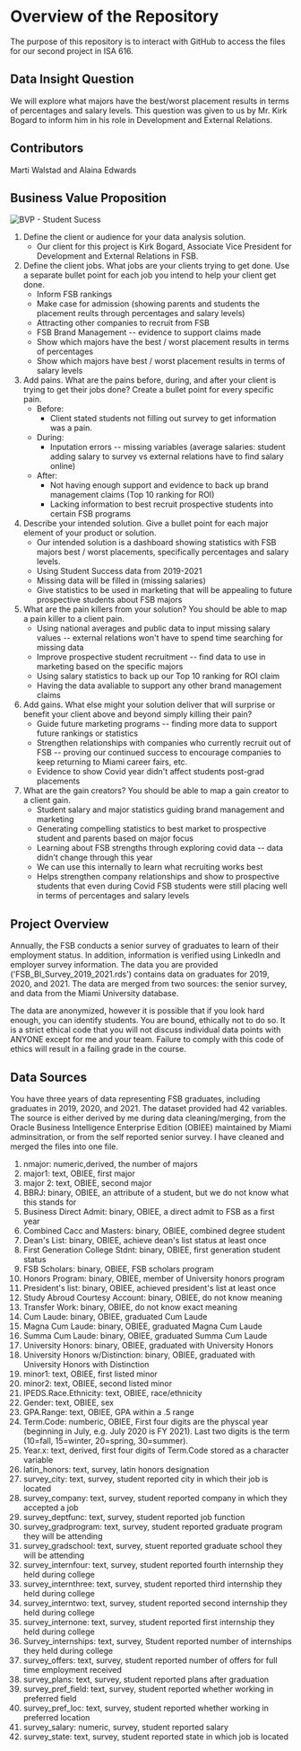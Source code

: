 # Overview of the Repository

The purpose of this repository is to interact with GitHub to access the files for our second project in ISA 616. 

## Data Insight Question
We will explore what majors have the best/worst placement results in terms of percentages and salary levels. This question was given to us by Mr. Kirk Bogard to inform him in his role in Development and External Relations.

## Contributors
Marti Walstad and Alaina Edwards

## Business Value Proposition

![BVP - Student Sucess](https://github.com/alainaledwards/ISA616-Project2-Group11/assets/146125942/55de55b1-3225-4caa-b900-76ae07b2981d)

1. Define the client or audience for your data analysis solution.
    * Our client for this project is Kirk Bogard, Associate Vice President for Development and External Relations in FSB.
2. Define the client jobs.  What jobs are your clients trying to get done.  Use a separate bullet point for each job you intend to help your client get done.
    *  Inform FSB rankings
    *  Make case for admission (showing parents and students the placement reults through percentages and salary levels)
    *  Attracting other companies to recruit from FSB
    *  FSB Brand Management -- evidence to support claims made
    *  Show which majors have the best / worst placement results in terms of percentages
    *  Show which majors have best / worst placement results in terms of salary levels
4. Add pains.  What are the pains before, during, and after your client is trying to get their jobs done?  Create a bullet point for every specific pain.
    *  Before:
        *  Client stated students not filling out survey to get information was a pain. 
    * During:
        * Inputation errors -- missing variables (average salaries: student adding salary to survey vs external relations have to find salary online)
    * After:
        *  Not having enough support and evidence to back up brand management claims (Top 10 ranking for ROI)
        * Lacking information to best recruit prospective students into certain FSB programs
5. Describe your intended solution.  Give a bullet point for each major element of your product or solution.
      * Our intended solution is a dashboard showing statistics with FSB majors best / worst placements, specifically percentages and salary levels.
      *  Using Student Success data from 2019-2021
      *  Missing data will be filled in (missing salaries)
      *  Give statistics to be used in marketing that will be appealing to future prospective students about FSB majors
6. What are the pain killers from your solution? You should be able to map a pain killer to a client pain.
    *  Using national averages and public data to input missing salary values -- external relations won't have to spend time searching for missing data 
    *  Improve prospective student recruitment -- find data to use in marketing based on the specific majors  
    *  Using salary statistics to back up our Top 10 ranking for ROI claim 
    *  Having the data avaliable to support any other brand management claims 
7. Add gains.  What else might your solution deliver that will surprise or benefit your client above and beyond simply killing their pain?
    *  Guide future marketing programs -- finding more data to support future rankings or statistics
    *  Strengthen relationships with companies who currently recruit out of FSB -- proving our continued success to encourage companies to keep returning to Miami career fairs, etc.
    *  Evidence to show Covid year didn't affect students post-grad placements
8. What are the gain creators?   You should be able to map a gain creator to a client gain.
    *  Student salary and major statistics guiding brand management and marketing 
    *  Generating compelling statistics to best market to prospective student and parents based on major focus
    *  Learning about FSB strengths through exploring covid data -- data didn't change through this year
      *  We can use this internally to learn what recruiting works best
      *  Helps strengthen company relationships and show to prospective students that even during Covid FSB students were still placing well in terms of percentages and salary levels

## Project Overview

Annually, the FSB conducts a senior survey of graduates to learn of their employment status.  In addition, information is verified using LinkedIn and employer survey information.  The data you are provided ('FSB_BI_Survey_2019_2021.rds') contains data on graduates for 2019, 2020, and 2021.  The data are merged from two sources:  the senior survey, and data from the Miami University database.  

The data are anonymized, however it is possible that if you look hard enough, you can identify students.  You are bound, ethically not to do so.  It is a strict ethical code that you will not discuss individual data points with ANYONE except for me and your team.  Failure to comply with this code of ethics will result in a failing grade in the course.  

## Data Sources

You have three years of data representing FSB graduates, including graduates in 2019, 2020, and 2021.  The dataset provided had 42 variables.  The source is either derived by me during data cleaning/merging, from the Oracle Business Intelligence Enterprise Edition (OBIEE) maintained by Miami adminsitration, or from the self reported senior survey.  I have cleaned and merged the files into one file.  

1.  nmajor: numeric,derived, the number of majors 
2.  major1: text, OBIEE, first major
3.  major 2: text, OBIEE, second major
4.  BBRJ: binary, OBIEE, an attribute of a student, but we do not know what this stands for
5.  Business Direct Admit: binary, OBIEE, a direct admit to FSB as a first year
6.  Combined Cacc and Masters: binary, OBIEE, combined degree student
7.  Dean's List: binary, OBIEE, achieve dean's list status at least once
8.  First Generation College Stdnt: binary, OBIEE, first generation student status
9.  FSB Scholars: binary, OBIEE, FSB scholars program
10.  Honors Program: binary, OBIEE, member of University honors program
11.  President's list: binary, OBIEE, achieved president's list at least once
12.  Study Abroud Courtesy Account: binary, OBIEE, do not know meaning
13.  Transfer Work: binary, OBIEE, do not know exact meaning
14.  Cum Laude: binary, OBIEE, graduated Cum Laude
15.  Magna Cum Laude: binary, OBIEE, graduated Magna Cum Laude
16.  Summa Cum Laude: binary, OBIEE, graduated Summa Cum Laude
17.  University Honors: binary, OBIEE, graduated with University Honors
18.  University Honors w/Distinction: binary, OBIEE, graduated with University Honors with Distinction
19.  minor1: text, OBIEE, first listed minor
20.  minor2: text, OBIEE, second listed minor
21.  IPEDS.Race.Ethnicity: text, OBIEE, race/ethnicity
22.  Gender: text, OBIEE, sex
23.  GPA.Range: text, OBIEE, GPA within a .5 range
24.  Term.Code: numberic, OBIEE, First four digits are the physcal year (beginning in July, e.g. July 2020 is FY 2021).  Last two digits is the term (10=fall, 15=winter, 20=spring, 30=summer).
25.  Year.x: text, derived, first four digits of Term.Code stored as a character variable
26.  latin_honors: text, survey, latin honors designation
27.  survey_city: text, survey, student reported city in which their job is located
28.  survey_company: text, survey, student reported company in which they accepted a job
29.  survey_deptfunc: text, survey, student reported job function
30.  survey_gradprogram: text, survey, student reported graduate program they will be attending
31.  survey_gradschool: text, survey, stuent reported graduate school they will be attending
32.  survey_internfour: text, survey, student reported fourth internship they held during college
33.  survey_internthree: text, survey, student reported third internship they held during college
34.  survey_interntwo: text, survey, student reported second internship they held during college
35.  survey_internone: text, survey, student reported first internship they held during college
36.  Survey_internships: text, survey, Student reported number of internships they held during college
37.  survey_offers: text, survey, student reported number of offers for full time employment received
38.  survey_plans: text, survey, student reported plans after graduation
39.  survey_pref_field: text, survey, student reported whether working in preferred field
40.  survey_pref_loc: text, survey, student reported whether working in preferred location
41.  survey_salary: numeric, survey, student reported salary
42.  survey_state: text, survey, student reported state in which job is located
